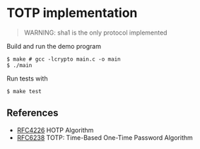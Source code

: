 # TOTP implementation

> WARNING: sha1 is the only protocol implemented

Build and run the demo program

```shell
$ make # gcc -lcrypto main.c -o main
$ ./main
```


Run tests with

```shell
$ make test
```

## References

* [RFC4226](https://www.ietf.org/rfc/rfc4226.txt) HOTP Algorithm
* [RFC6238](https://www.ietf.org/rfc/rfc6238.txt) TOTP: Time-Based One-Time Password Algorithm
